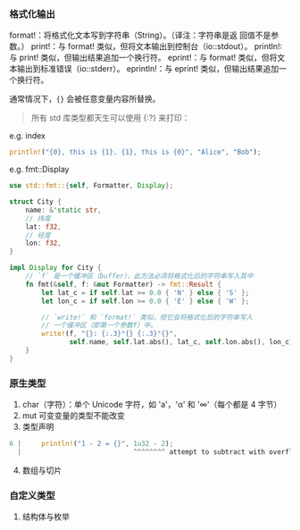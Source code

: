 


### 格式化输出

format!：将格式化文本写到字符串（String）。（译注：字符串是返 回值不是参数。）
print!：与 format! 类似，但将文本输出到控制台（io::stdout）。
println!: 与 print! 类似，但输出结果追加一个换行符。
eprint!：与 format! 类似，但将文本输出到标准错误（io::stderr）。
eprintln!：与 eprint! 类似，但输出结果追加一个换行符。

通常情况下，`{}` 会被任意变量内容所替换。
> 所有 std 库类型都天生可以使用 {:?} 来打印：  

e.g.  index
```rust
println!("{0}, this is {1}. {1}, this is {0}", "Alice", "Bob");
```

e.g. fmt::Display
```rust
use std::fmt::{self, Formatter, Display};

struct City {
    name: &'static str,
    // 纬度
    lat: f32,
    // 经度
    lon: f32,
}

impl Display for City {
    // `f` 是一个缓冲区（buffer），此方法必须将格式化后的字符串写入其中
    fn fmt(&self, f: &mut Formatter) -> fmt::Result {
        let lat_c = if self.lat >= 0.0 { 'N' } else { 'S' };
        let lon_c = if self.lon >= 0.0 { 'E' } else { 'W' };

        // `write!` 和 `format!` 类似，但它会将格式化后的字符串写入
        // 一个缓冲区（即第一个参数f）中。
        write!(f, "{}: {:.3}°{} {:.3}°{}",
               self.name, self.lat.abs(), lat_c, self.lon.abs(), lon_c)
    }
}

```

### 原生类型

1. char（字符）：单个 Unicode 字符，如 'a'，'α' 和 '∞'（每个都是 4 字节）
2. mut 可变变量的类型不能改变
3. 类型声明
```rust
6 |     println!("1 - 2 = {}", 1u32 - 2);
  |                            ^^^^^^^^ attempt to subtract with overflow
```
4. 数组与切片

### 自定义类型
1. 结构体与枚举